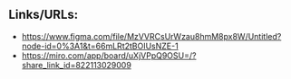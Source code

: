 ## Links/URLs:

- <https://www.figma.com/file/MzVVRCsUrWzau8hmM8px8W/Untitled?node-id=0%3A1&t=66mLRt2tBOIUsNZE-1>
- <https://miro.com/app/board/uXjVPpQ9OSU=/?share_link_id=822113029009>

